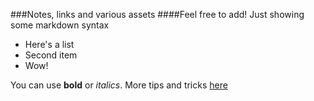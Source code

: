 ###Notes, links and various assets
####Feel free to add!
Just showing some markdown syntax
- Here's a list
- Second item
- Wow!

You can use **bold** or *italics*.
More tips and tricks [here](https://github.com/adam-p/markdown-here/wiki/Markdown-Cheatsheet)
